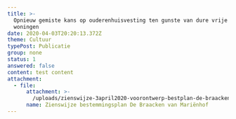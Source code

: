 ```yaml
---
title: >-
  Opnieuw gemiste kans op ouderenhuisvesting ten gunste van dure vrije sector
  woningen
date: 2020-04-03T20:20:13.372Z
theme: Cultuur
typePost: Publicatie
group: none
status: 1
answered: false
content: test content
attachment:
  - file:
      attachment: >-
        /uploads/zienswijze-3april2020-voorontwerp-bestplan-de-braacken-van-marie-nhof.pdf
      name: Zienswijze bestemmingsplan De Braacken van Mariënhof
---
```

